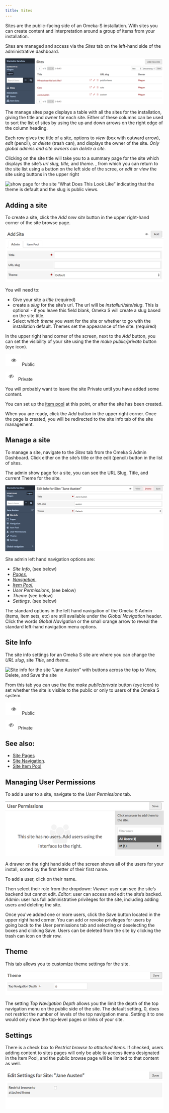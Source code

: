 ```yaml
---
title: Sites
---
```


Sites are the public-facing side of an Omeka-S installation. With sites you can create content and interpretation around a group of items from your installation. 

Sites are managed and access via the *Sites* tab on the left-hand side of the administrative dashboard. 

![Manage sites view showing Add New button and table of sites with one site](../sites/sitesfiles/sites_admin.png)

The manage sites page displays a table with all the sites for the installation, giving the title and owner for each site. Either of these columns can be used to sort the list of sites by using the up and down arrows on the right edge of the column heading.

Each row gives the title of a site, options to *view* (box with outward arrow), *edit* (pencil), or *delete* (trash can), and displays the owner of the site. *Only global admins and site owners can delete a site.*

Clicking on the site title will take you to a summary page for the site which displays the site’s *url slug, title,* and *theme*. , from which you can return to the site list using a button on the left side of the scree, or *edit* or *view* the site using buttons in the upper right 

![show page for the site “What Does This Look Like” indicating that the theme is default and the slug is public views.](../sites/sitefiles/sites_quickshow.png)

## Adding a site
To create a site, click the *Add new site* button in the upper right-hand corner of the site browse page.

![add new site dialogs, with tabs for site info and item pool](../sites/sitesfiles/sites_addsite.png)

You will need to:
* Give your site a *title* (required)
* create a *slug* for the site’s url. The url will be *installurl/site/slug*. This is optional - if you leave this field blank, Omeka S will create a slug based on the site title.
* Select which *theme* you want for the site or whether to go with the installation default. Themes set the appearance of the site. (required)

In the upper right hand corner of the screen, next to the *Add* button, you can set the visibility of your site using the the *make public/private* button (eye icon).

![make public button showing an eye icon](../content/contentfiles/item_public.png) Public 

![make private button showing an eye icon with a diagonal slash through it](../content/contentfiles/item_private.png)  Private

You will probably want to leave the site Private until you have added some content.

You can set up the [item pool](../sites/site_itempool.md) at this point, or after the site has been created.

When you are ready, click the *Add* button in the upper right corner. Once the page is created, you will be redirected to the site info tab of the site management. 

## Manage a site
To manage a site, navigate to the *Sites* tab from the Omeka S Admin Dashboard. Click either on the site’s title or the edit (pencil) button in the list of sites. 
 
The admin show page for a site, you can see the URL Slug, Title, and current Theme for the site. 

![Sites show page, displaying summary information](../sites/sitesfiles/sites_show.png)

Site admin left hand navigation options are: 
- *Site Info*, (see below)
- *[Pages](../sites/site_pages.md)*, 
- *[Navigation](../sites/site_navigation.md)*, 
- *[Item Pool](../sites/site_itempool.md)*,
- *User Permissions*, (see below)
- *Theme* (see below)
- *Settings*. (see below)

The standard options in the left hand navigation of the Omeka S Admin (items, item sets, etc) are still available under the *Global Navigation* header. Click the words *Global Navigation* or the small orange arrow to reveal the standard left-hand navigation menu options.

## Site Info 
The site info settings for an Omeka S site are where you can change the *URL slug*, site *Title*, and *theme*. 

![Site info for the site “Jane Austen” with buttons across the top to View, Delete, and Save the site](../sites/sitefiles/sites_siteinfo.png)

From this tab you can use the the *make public/private* button (eye icon) to set whether the site is visible to the public or only to users of the Omeka S system. 

![make public button showing an eye icon](../content/contentfiles/item_public.png) Public 

![make private button showing an eye icon with a diagonal slash through it](../content/contentfiles/item_private.png)  Private

## See also: 
* [Site Pages](../sites/site_pages.md)
* [Site Navigation](../sites/site_navigation.md).
* [Site Item Pool](../sites/site_pages.md)

## Managing User Permissions
To add a user to a site, navigate to the *User Permissions* tab.

![User permissions tab with no added users and an alphabetical directory on the right](../sites/sitesfiles/sites_users.png)

A drawer on the right hand side of the screen shows all of the users for your install, sorted by the first letter of their first name. 

To add a user, click on their name. 

Then select their role from the dropdown:
*Viewer*: user can see the site’s backend but cannot edit.
*Editor*: user can access and edit the site’s backed.
*Admin*: user has full administrative privileges for the site, including adding users and deleting the site.

Once you've added one or more users, click the Save button located in the upper right hand corner. You can add or revoke privileges for users by going back to the User permissions tab and selecting or deselecting the boxes and clicking Save. Users can be deleted from the site by clicking the trash can icon on their row.

## Theme
This tab allows you to customize theme settings for the site.

![Theme settings with Top Navigation depth at 0](../sites/sitesfiles/sites_theme.png)

The setting *Top Navigation Depth* allows you the limit the depth of the top navigation menu on the public side of the site.  The default setting, 0, does not restrict the number of levels of the top navigation menu. Setting it to one would only show the top-level pages or links of your site.

## Settings
There is a check box to *Restrict browse to attached items*. If checked, users adding content to sites pages will only be able to access items designated in the Item Pool, and the public browse page will be limited to that content as well.

![Site settings](../sites/sitesfiles/sites_settings.png)
